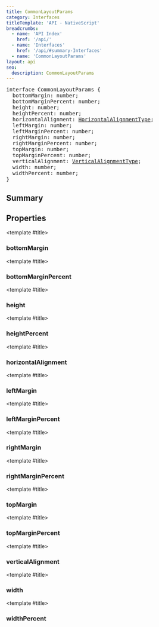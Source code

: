 ```yaml
---
title: CommonLayoutParams
category: Interfaces
titleTemplate: 'API - NativeScript'
breadcrumbs:
  - name: 'API Index'
    href: '/api/'
  - name: 'Interfaces'
    href: '/api/#summary-Interfaces'
  - name: 'CommonLayoutParams'
layout: api
seo:
  description: CommonLayoutParams
---
```


<!-- This page is auto generated, do not edit manually. -->
<!-- Run "yarn generate:api-docs" to regenerate -->

<script setup lang="ts">
  import { provide } from "vue";
  import API_DATA from "./CommonLayoutParams.data.json";
  
  provide('API_DATA', API_DATA);
</script>

<APIRefHierarchy v-once />

<pre class="not-prose [&_a]:text-blue-400 [&_a]:no-underline">interface CommonLayoutParams {
  bottomMargin: number;
  bottomMarginPercent: number;
  height: number;
  heightPercent: number;
  horizontalAlignment: <a href="/api/namespace/CoreTypes#horizontalalignmenttype">HorizontalAlignmentType</a>;
  leftMargin: number;
  leftMarginPercent: number;
  rightMargin: number;
  rightMarginPercent: number;
  topMargin: number;
  topMarginPercent: number;
  verticalAlignment: <a href="/api/namespace/CoreTypes#verticalalignmenttype">VerticalAlignmentType</a>;
  width: number;
  widthPercent: number;
}</pre>

## <Heading ignore>Summary</Heading>

<APIRefSummary v-once />

## Properties

<div class="">

<APIRef for="26580" v-once>

<template #title>

### bottomMargin

</template>

</APIRef>

</div>

<div class="">

<APIRef for="26584" v-once>

<template #title>

### bottomMarginPercent

</template>

</APIRef>

</div>

<div class="">

<APIRef for="26574" v-once>

<template #title>

### height

</template>

</APIRef>

</div>

<div class="">

<APIRef for="26576" v-once>

<template #title>

### heightPercent

</template>

</APIRef>

</div>

<div class="">

<APIRef for="26585" v-once>

<template #title>

### horizontalAlignment

</template>

</APIRef>

</div>

<div class="">

<APIRef for="26577" v-once>

<template #title>

### leftMargin

</template>

</APIRef>

</div>

<div class="">

<APIRef for="26581" v-once>

<template #title>

### leftMarginPercent

</template>

</APIRef>

</div>

<div class="">

<APIRef for="26579" v-once>

<template #title>

### rightMargin

</template>

</APIRef>

</div>

<div class="">

<APIRef for="26583" v-once>

<template #title>

### rightMarginPercent

</template>

</APIRef>

</div>

<div class="">

<APIRef for="26578" v-once>

<template #title>

### topMargin

</template>

</APIRef>

</div>

<div class="">

<APIRef for="26582" v-once>

<template #title>

### topMarginPercent

</template>

</APIRef>

</div>

<div class="">

<APIRef for="26586" v-once>

<template #title>

### verticalAlignment

</template>

</APIRef>

</div>

<div class="">

<APIRef for="26573" v-once>

<template #title>

### width

</template>

</APIRef>

</div>

<div class="">

<APIRef for="26575" v-once>

<template #title>

### widthPercent

</template>

</APIRef>

</div>
